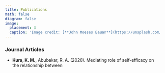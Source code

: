 ```yaml
---
title: Publications
math: false
diagram: false
image:
  placement: 3
  caption: 'Image credit: [**John Moeses Bauan**](https://unsplash.com/photos/OGZtQF8iC0g)'
---
```


### Journal Articles

* **Kura, K. M.**, Abubakar, R. A. (2020). Mediating role of self-efficacy on the relationship between

